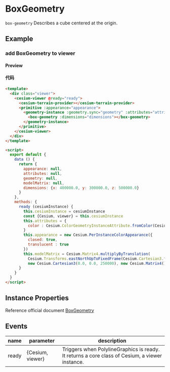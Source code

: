 # BoxGeometry

`box-geometry` Describes a cube centered at the origin.

## Example

### add BoxGeometry to viewer

#### Preview

<doc-preview>
  <template>
    <div class="viewer">
      <cesium-viewer @ready="ready">
        <cesium-terrain-provider></cesium-terrain-provider>
        <primitive :appearance="appearance">
          <geometry-instance :geometry.sync="geometry" :attributes="attributes" :modelMatrix="modelMatrix">
            <box-geometry :dimensions="dimensions"></box-geometry>
          </geometry-instance>
        </primitive>
      </cesium-viewer>
    </div>
  </template>

  <script>
    export default {
      data () {
        return {
          appearance: null,
          attributes: null,
          geometry: null,
          modelMatrix: null,
          dimensions: {x: 400000.0, y: 300000.0, z: 500000.0}
        }
      },
      methods: {
        ready (cesiumInstance) {
          this.cesiumInstance = cesiumInstance
          const {Cesium, viewer} = this.cesiumInstance
          this.attributes = {
            color : Cesium.ColorGeometryInstanceAttribute.fromColor(Cesium.Color.RED.withAlpha(0.5))
          }
          this.appearance = new Cesium.PerInstanceColorAppearance({
            closed: true,
            translucent : true
          })
          this.modelMatrix = Cesium.Matrix4.multiplyByTranslation(
            Cesium.Transforms.eastNorthUpToFixedFrame(Cesium.Cartesian3.fromDegrees(105.0, 40.0)),
            new Cesium.Cartesian3(0.0, 0.0, 250000), new Cesium.Matrix4())
        }
      }
    }
  </script>
</doc-preview>

#### 代码

```html
<template>
  <div class="viewer">
    <cesium-viewer @ready="ready">
      <cesium-terrain-provider></cesium-terrain-provider>
      <primitive :appearance="appearance">
        <geometry-instance :geometry.sync="geometry" :attributes="attributes" :modelMatrix="modelMatrix">
          <box-geometry :dimensions="dimensions"></box-geometry>
        </geometry-instance>
      </primitive>
    </cesium-viewer>
  </div>
</template>

<script>
  export default {
    data () {
      return {
        appearance: null,
        attributes: null,
        geometry: null,
        modelMatrix: null,
        dimensions: {x: 400000.0, y: 300000.0, z: 500000.0}
      }
    },
    methods: {
      ready (cesiumInstance) {
        this.cesiumInstance = cesiumInstance
        const {Cesium, viewer} = this.cesiumInstance
        this.attributes = {
          color : Cesium.ColorGeometryInstanceAttribute.fromColor(Cesium.Color.RED.withAlpha(0.5))
        }
        this.appearance = new Cesium.PerInstanceColorAppearance({
          closed: true,
          translucent : true
        })
        this.modelMatrix = Cesium.Matrix4.multiplyByTranslation(
          Cesium.Transforms.eastNorthUpToFixedFrame(Cesium.Cartesian3.fromDegrees(105.0, 40.0)),
          new Cesium.Cartesian3(0.0, 0.0, 250000), new Cesium.Matrix4())
      }
    }
  }
</script>
```

## Instance Properties

Reference official document  [BoxGeometry](https://cesiumjs.org/Cesium/Build/Documentation/BoxGeometry.html)

## Events

|name|parameter|description|
|------|----|----|
|ready|{Cesium, viewer}|Triggers when PolylineGraphics is ready. It returns a core class of Cesium, a viewer instance.|
